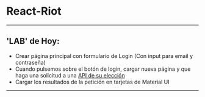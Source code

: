 # React-Riot

---

## 'LAB' de Hoy:

- Crear página principal con formulario de Login (Con input para email y contraseña)
- Cuando pulsemos sobre el botón de login, cargar nueva página y que haga una solicitud a una [API de su elección ](https://dev.to/biplov/15-fun-apis-for-your-next-project-5053)
- Cargar los resultados de la petición en tarjetas de Material UI

---
